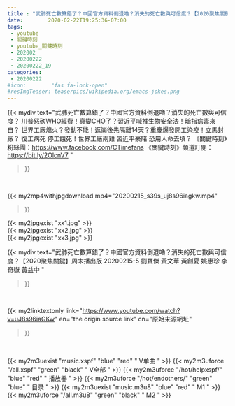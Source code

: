 ```yaml
---
title : "武肺死亡數算錯了？中國官方資料倒退嚕？消失的死亡數與可信度？【2020聚焦關鍵】周末播出版 20200215-5 劉寶傑 黃文華 黃創夏 姚惠珍 李奇嶽 黃益中 "
date:        2020-02-22T19:25:36-07:00
tags:
 - youtube
 - 關鍵時刻
 - youtube_關鍵時刻
 - 202002
 - 20200222
 - 20200222_19
categories:
 - 20200222
#icon:        "fas fa-lock-open"
#resImgTeaser: teaserpics/wikipedia.org/emacs-jokes.png
---
```


{{< mydiv text="武肺死亡數算錯了？中國官方資料倒退嚕？消失的死亡數與可信度？ 川普怒砍WHO經費！真變CHO了？習近平喊推生物安全法！暗指病毒來自？   世界工廠熄火？發動不能！返崗後先隔離14天？重慶爆發開工染疫！立馬封廠？ 復工病死 停工餓死！世界工廠兩難 習近平豪賭 恐用人命去填？  《關鍵時刻》粉絲團：https://www.facebook.com/CTimefans 《關鍵時刻》頻道訂閱：https://bit.ly/2OlcnV7 "
>}}
<br>


{{< my2mp4withjpgdownload mp4="20200215_s39s_uj8s96iagkw.mp4"
>}}

{{< my2jpgexist "xx1.jpg" >}}<br>
{{< my2jpgexist "xx2.jpg" >}}<br>
{{< my2jpgexist "xx3.jpg" >}}<br>



{{< mydiv text="武肺死亡數算錯了？中國官方資料倒退嚕？消失的死亡數與可信度？【2020聚焦關鍵】周末播出版 20200215-5 劉寶傑 黃文華 黃創夏 姚惠珍 李奇嶽 黃益中 "
>}}
<br>

{{< my2linktextonly link="https://www.youtube.com/watch?v=uJ8s96iaGKw"
en="the origin source link" cn="原始來源網址"
>}}


<br>

{{< my2m3uexist "music.xspf"        "blue"   "red"    " V单曲 " >}} {{< my2m3uforce "/all.xspf"         "green"  "black"  " V全部 " >}} {{< my2m3uforce "/hot/helpxspf/"    "blue"   "red"    " 播放器 " >}} {{< my2m3uforce "/hot/endothers/"   "green"  "blue"   " 目录 " >}} {{< my2m3uexist "music.m3u8"        "blue"   "red"    " M1 " >}} {{< my2m3uforce "/all.m3u8"         "green"  "black"  " M2 " >}} 
